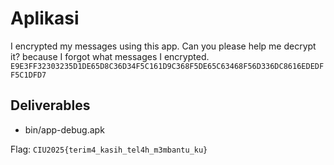 # Aplikasi

I encrypted my messages using this app. Can you please help me decrypt it? because I forgot what messages I encrypted.
`E9E3FF32303235D1DE65D8C36D34F5C161D9C368F5DE65C63468F56D336DC8616EDEDFF5C1DFD7`

## Deliverables

- bin/app-debug.apk

Flag: `CIU2025{terim4_kasih_tel4h_m3mbantu_ku}`
